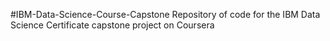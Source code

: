 #IBM-Data-Science-Course-Capstone
Repository of code for the IBM Data Science Certificate capstone project on Coursera
